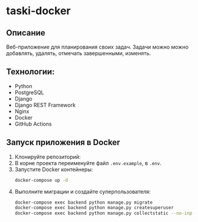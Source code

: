 # taski-docker
## Описание
Веб-приложение для планирования своих задач. Задачи можно можно добавлять, удалять, отмечать завершенными, изменять.
## Технологии:

- Python
- PostgreSQL
- Django
- Django REST Framework
- Nginx
- Docker
- GitHub Actions

## Запуск приложения в Docker

1. Клонируйте репозиторий:
2. В корне проекта переименуйте файл `.env.example`, в `.env`.
3. Запустите Docker контейнеры:
   ```bash
   docker-compose up -d
   ```
4. Выполните миграции и создайте суперпользователя:
   ```bash
   docker-compose exec backend python manage.py migrate
   docker-compose exec backend python manage.py createsuperuser
   docker-compose exec backend python manage.py collectstatic --no-input
   ```
